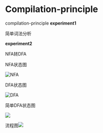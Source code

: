 # Compilation-principle
compilation-principle
**experiment1**

简单词法分析

**experiment2**

NFA转DFA

NFA状态图

![NFA](D:\大三(下)\编译原理\实验\实验二\NFA.gv.png)

DFA状态图

![DFA](D:\大三(下)\编译原理\实验\实验二\DFA.gv.png)

简单DFA状态图

![](D:\大三(下)\编译原理\实验\实验二\simplest1.gv.png)



流程图![](D:\大三(下)\编译原理\实验\实验二\NFA转DFA.png)
